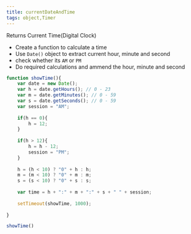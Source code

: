 ```yaml
---
title: currentDateAndTime
tags: object,Timer
---
```


Returns Current Time(Digital Clock)

- Create a function to calculate a time
- Use `Date()` object to extract current hour, minute and second
- check whether its `AM` or `PM`
- Do required calculations and ammend the hour, minute and second

```js
function showTime(){
    var date = new Date();
    var h = date.getHours(); // 0 - 23
    var m = date.getMinutes(); // 0 - 59
    var s = date.getSeconds(); // 0 - 59
    var session = "AM";
    
    if(h == 0){
        h = 12;
    }
    
    if(h > 12){
        h = h - 12;
        session = "PM";
    }
    
    h = (h < 10) ? "0" + h : h;
    m = (m < 10) ? "0" + m : m;
    s = (s < 10) ? "0" + s : s;
    
    var time = h + ":" + m + ":" + s + " " + session;
    
    setTimeout(showTime, 1000);
    
}
```

```js
showTime()
```